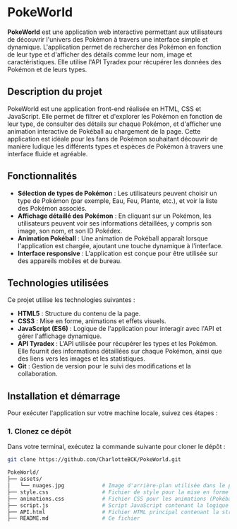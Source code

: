 # PokeWorld

**PokeWorld** est une application web interactive permettant aux utilisateurs de découvrir l'univers des Pokémon à travers une interface simple et dynamique. L'application permet de rechercher des Pokémon en fonction de leur type et d'afficher des détails comme leur nom, image et caractéristiques. Elle utilise l'API Tyradex pour récupérer les données des Pokémon et de leurs types.


## Description du projet

PokeWorld est une application front-end réalisée en HTML, CSS et JavaScript. Elle permet de filtrer et d'explorer les Pokémon en fonction de leur type, de consulter des détails sur chaque Pokémon, et d'afficher une animation interactive de Pokéball au chargement de la page. Cette application est idéale pour les fans de Pokémon souhaitant découvrir de manière ludique les différents types et espèces de Pokémon à travers une interface fluide et agréable.

## Fonctionnalités

- **Sélection de types de Pokémon** : Les utilisateurs peuvent choisir un type de Pokémon (par exemple, Eau, Feu, Plante, etc.), et voir la liste des Pokémon associés.
- **Affichage détaillé des Pokémon** : En cliquant sur un Pokémon, les utilisateurs peuvent voir ses informations détaillées, y compris son image, son nom, et son ID Pokédex.
- **Animation Pokéball** : Une animation de Pokéball apparaît lorsque l'application est chargée, ajoutant une touche dynamique à l'interface.
- **Interface responsive** : L'application est conçue pour être utilisée sur des appareils mobiles et de bureau.

## Technologies utilisées

Ce projet utilise les technologies suivantes :

- **HTML5** : Structure du contenu de la page.
- **CSS3** : Mise en forme, animations et effets visuels.
- **JavaScript (ES6)** : Logique de l'application pour interagir avec l'API et gérer l'affichage dynamique.
- **API Tyradex** : L'API utilisée pour récupérer les types et les Pokémon. Elle fournit des informations détaillées sur chaque Pokémon, ainsi que des liens vers les images et les statistiques.
- **Git** : Gestion de version pour le suivi des modifications et la collaboration.

## Installation et démarrage

Pour exécuter l'application sur votre machine locale, suivez ces étapes :

### 1. Clonez ce dépôt

Dans votre terminal, exécutez la commande suivante pour cloner le dépôt :

```bash
git clone https://github.com/CharlotteBCK/PokeWorld.git

PokeWorld/
├── assets/
│   └── nuages.jpg            # Image d'arrière-plan utilisée dans le projet
├── style.css                 # Fichier de style pour la mise en forme de l'application
├── animations.css            # Fichier CSS pour les animations (Pokéball, etc.)
├── script.js                 # Script JavaScript contenant la logique de l'application
├── API.html                  # Fichier HTML principal contenant la structure de la page
├── README.md                 # Ce fichier
